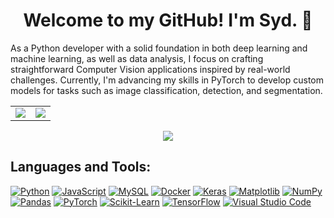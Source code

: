 <div align="center">
  <h1>Welcome to my GitHub! I'm Syd. 👋</h1>

  <p>
    <div align="left"> As a Python developer with a solid foundation in both deep learning and machine learning, as well as data analysis, 
    I focus on crafting straightforward Computer Vision applications inspired by real-world challenges. 
    Currently, I'm advancing my skills in PyTorch to develop custom models for tasks such as image classification, detection, and segmentation. </div>
  </p>

  <table>
    <tr>
      <td><img src="https://github-readme-stats.vercel.app/api?username=saidis&show_icons=true&theme=prussian" /></td>
      <td><img src="https://github-readme-stats.vercel.app/api/top-langs/?username=saidis&layout=compact&theme=prussian" /></td>
    </tr>
  </table>

  <img src="https://streak-stats.demolab.com/?user=saidis&theme=prussian" />
</div>

## Languages and Tools:

<p align="left">
  <a href="#"><img alt="Python" src="BADGE_LINK_PYTHON"></a>
  <a href="#"><img alt="JavaScript" src="BADGE_LINK_JAVASCRIPT"></a>
  <a href="#"><img alt="MySQL" src="BADGE_LINK_MYSQL"></a>
  <a href="#"><img alt="Docker" src="BADGE_LINK_DOCKER"></a>
  <a href="#"><img alt="Keras" src="BADGE_LINK_KERAS"></a>
  <a href="#"><img alt="Matplotlib" src="BADGE_LINK_MATPLOTLIB"></a>
  <a href="#"><img alt="NumPy" src="BADGE_LINK_NUMPY"></a>
  <a href="#"><img alt="Pandas" src="BADGE_LINK_PANDAS"></a>
  <a href="#"><img alt="PyTorch" src="BADGE_LINK_PYTORCH"></a>
  <a href="#"><img alt="Scikit-Learn" src="BADGE_LINK_SCIKIT_LEARN"></a>
  <a href="#"><img alt="TensorFlow" src="BADGE_LINK_TENSORFLOW"></a>
  <a href="#"><img alt="Visual Studio Code" src="BADGE_LINK_VISUAL_STUDIO_CODE"></a>
</p>
